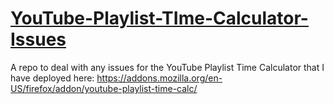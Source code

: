 # <ins> YouTube-Playlist-TIme-Calculator-Issues</ins>
A repo to deal with any issues for the YouTube Playlist Time Calculator that I have deployed here: https://addons.mozilla.org/en-US/firefox/addon/youtube-playlist-time-calc/
